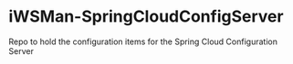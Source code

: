 # iWSMan-SpringCloudConfigServer
Repo to hold the configuration items for the Spring Cloud Configuration Server
